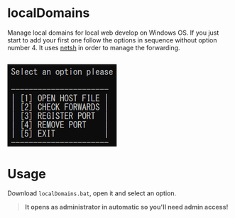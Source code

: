 # localDomains
Manage local domains for local web develop on Windows OS. If you just start to add your first one follow the options in sequence without option number 4. It uses [netsh](https://en.wikipedia.org/wiki/Netsh) in order to manage the forwarding.
## ![screen](screen.png)
# Usage
Download `localDomains.bat`, open it and select an option.
> **It opens as administrator in automatic so you'll need admin access!**
